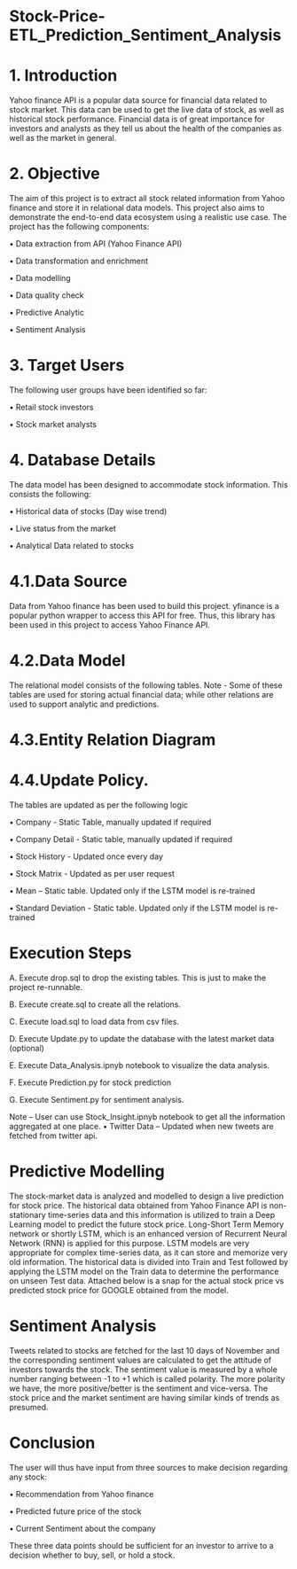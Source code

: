 # Stock-Price-ETL_Prediction_Sentiment_Analysis

# 1. Introduction

Yahoo finance API is a popular data source for financial data related to stock market. This data can be used to get the
live data of stock, as well as historical stock performance.
Financial data is of great importance for investors and analysts as they tell us about the health of the companies as well
as the market in general.

# 2. Objective

The aim of this project is to extract all stock related information from Yahoo finance and store it in relational data
models. This project also aims to demonstrate the end-to-end data ecosystem using a realistic use case. The project has
the following components:

• Data extraction from API (Yahoo Finance API)

• Data transformation and enrichment

• Data modelling

• Data quality check

• Predictive Analytic

• Sentiment Analysis

# 3. Target Users

The following user groups have been identified so far:

• Retail stock investors

• Stock market analysts

# 4. Database Details

The data model has been designed to accommodate stock information. This consists the following:

• Historical data of stocks (Day wise trend)

• Live status from the market

• Analytical Data related to stocks

# 4.1.Data Source

Data from Yahoo finance has been used to build this project. yfinance is a popular python wrapper to access this API
for free. Thus, this library has been used in this project to access Yahoo Finance API.

# 4.2.Data Model

The relational model consists of the following tables.
Note - Some of these tables are used for storing actual financial data; while other relations are used to support
analytic and predictions.

# 4.3.Entity Relation Diagram

# 4.4.Update Policy.

The tables are updated as per the following logic

• Company - Static Table, manually updated if required

• Company Detail - Static table, manually updated if required

• Stock History - Updated once every day

• Stock Matrix - Updated as per user request

• Mean – Static table. Updated only if the LSTM model is re-trained

• Standard Deviation - Static table. Updated only if the LSTM model is re-trained

# Execution Steps

A. Execute drop.sql to drop the existing tables. This is just to make the project re-runnable.

B. Execute create.sql to create all the relations.

C. Execute load.sql to load data from csv files.

D. Execute Update.py to update the database with the latest market data (optional)

E. Execute Data_Analysis.ipnyb notebook to visualize the data analysis.

F. Execute Prediction.py for stock prediction

G. Execute Sentiment.py for sentiment analysis.

Note – User can use Stock_Insight.ipnyb notebook to get all the information aggregated at one place.
• Twitter Data – Updated when new tweets are fetched from twitter api.

# Predictive Modelling

The stock-market data is analyzed and modelled to design a live prediction for stock price. The historical data obtained
from Yahoo Finance API is non-stationary time-series data and this information is utilized to train a Deep Learning model
to predict the future stock price. Long-Short Term Memory network or shortly LSTM, which is an enhanced version of
Recurrent Neural Network (RNN) is applied for this purpose. LSTM models are very appropriate for complex time-series
data, as it can store and memorize very old information. The historical data is divided into Train and Test followed by
applying the LSTM model on the Train data to determine the performance on unseen Test data. Attached below is a
snap for the actual stock price vs predicted stock price for GOOGLE obtained from the model. 

# Sentiment Analysis

Tweets related to stocks are fetched for the last 10 days of November and the corresponding sentiment values are
calculated to get the attitude of investors towards the stock. The sentiment value is measured by a whole number
ranging between -1 to +1 which is called polarity. The more polarity we have, the more positive/better is the sentiment
and vice-versa. The stock price and the market sentiment are having similar kinds of trends as presumed.

# Conclusion

The user will thus have input from three sources to make decision regarding any stock:

• Recommendation from Yahoo finance

• Predicted future price of the stock

• Current Sentiment about the company

These three data points should be sufficient for an investor to arrive to a decision whether to buy, sell, or hold a stock.
